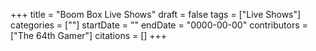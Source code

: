 +++
title = "Boom Box Live Shows"
draft = false
tags = ["Live Shows"]
categories = [""]
startDate = ""
endDate = "0000-00-00"
contributors = ["The 64th Gamer"]
citations = []
+++
